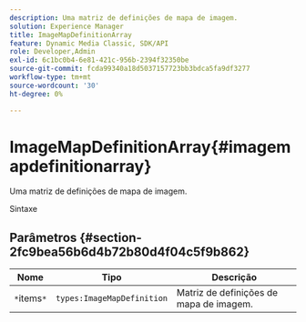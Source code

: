 ```yaml
---
description: Uma matriz de definições de mapa de imagem.
solution: Experience Manager
title: ImageMapDefinitionArray
feature: Dynamic Media Classic, SDK/API
role: Developer,Admin
exl-id: 6c1bc0b4-6e81-421c-956b-2394f32350be
source-git-commit: fcda99340a18d5037157723bb3bdca5fa9df3277
workflow-type: tm+mt
source-wordcount: '30'
ht-degree: 0%

---
```


# ImageMapDefinitionArray{#imagemapdefinitionarray}

Uma matriz de definições de mapa de imagem.

Sintaxe

## Parâmetros {#section-2fc9bea56b6d4b72b80d4f04c5f9b862}

| Nome | Tipo | Descrição |
|---|---|---|
| `*`items`*` | `types:ImageMapDefinition` | Matriz de definições de mapa de imagem. |
